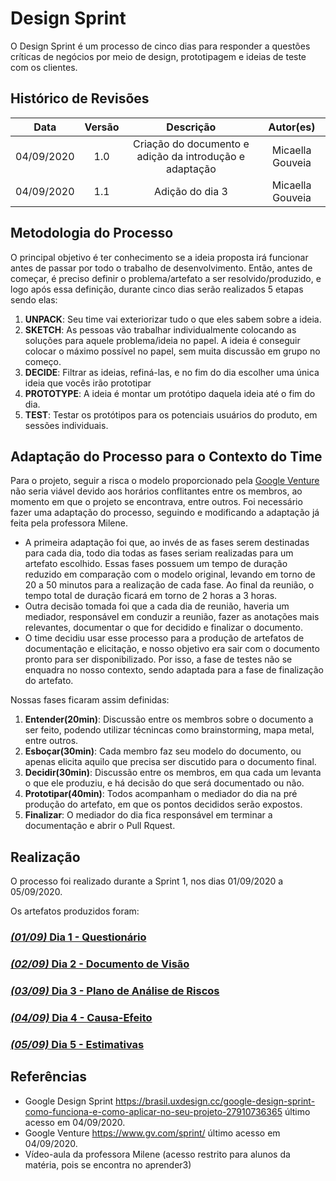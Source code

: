 # Design Sprint

O Design Sprint é um processo de cinco dias para responder a questões críticas de negócios por meio de design, prototipagem e ideias de teste com os clientes.

## Histórico de Revisões

|    Data    | Versão |         Descrição         |           Autor(es)            |
| :--------: | :----: | :-----------------------: | :----------------------------: |
| 04/09/2020 |  1.0   |  Criação do documento e adição da introdução e adaptação | Micaella Gouveia | 
| 04/09/2020 |  1.1   |  Adição do dia 3 | Micaella Gouveia | 

## Metodologia do Processo

O principal objetivo é ter conhecimento se a ideia proposta irá funcionar antes de passar por todo o trabalho de desenvolvimento. Então, antes de começar, é preciso definir o problema/artefato a ser resolvido/produzido, e logo após essa definição, durante cinco dias serão realizados 5 etapas sendo elas:
1. **UNPACK**: Seu time vai exteriorizar tudo o que eles sabem sobre a ideia.
2. **SKETCH**:  As pessoas vão trabalhar individualmente colocando as soluções para aquele problema/ideia no papel. A ideia é conseguir colocar o máximo possível no papel, sem muita discussão em grupo no começo.
3. **DECIDE**: Filtrar as ideias, refiná-las, e no fim do dia escolher uma única ideia que vocês irão prototipar
4. **PROTOTYPE**: A ideia é montar um protótipo daquela ideia até o fim do dia.
5. **TEST**: Testar os protótipos para os potenciais usuários do produto, em sessões individuais.

## Adaptação do Processo para o Contexto do Time
Para o projeto, seguir a risca o modelo proporcionado pela [Google Venture](https://www.gv.com/) não seria viável devido aos horários conflitantes entre os membros, ao momento em que o projeto se encontrava, entre outros. Foi necessário fazer uma adaptação do processo, seguindo e modificando a adaptação já feita pela professora Milene.

* A primeira adaptação foi que, ao invés de as fases serem destinadas para cada dia, todo dia todas as fases seriam realizadas para um artefato escolhido. Essas fases possuem um tempo de duração reduzido em comparação com o modelo original, levando em torno de 20 a 50 minutos para a realização de cada fase. Ao final da reunião, o tempo total de duração ficará em torno de 2 horas a 3 horas.
* Outra decisão tomada foi que a cada dia de reunião, haveria um mediador, responsável em conduzir a reunião, fazer as anotações mais relevantes, documentar o que for decidido e finalizar o documento.
* O time decidiu usar esse processo para a produção de artefatos de documentação e elicitação, e nosso objetivo era sair com o documento pronto para ser disponibilizado. Por isso, a fase de testes não se enquadra no nosso contexto, sendo adaptada para a fase de finalização do artefato.

Nossas fases ficaram assim definidas:

1. **Entender(20min)**: Discussão entre os membros sobre o documento a ser feito, podendo utilizar técnincas como brainstorming, mapa metal, entre outros.
2. **Esboçar(30min)**: Cada membro faz seu modelo do documento, ou apenas elicita aquilo que precisa ser discutido para o documento final.
3. **Decidir(30min)**: Discussão entre os membros, em qua cada um levanta o que ele produziu, e há decisão do que será documentado ou não.
4. **Prototipar(40min)**: Todos acompanham o mediador do dia na pré produção do artefato, em que os pontos decididos serão expostos.
5. **Finalizar**: O mediador do dia fica responsável em terminar a documentação e abrir o Pull Rquest.

## Realização
O processo foi realizado durante a Sprint 1, nos dias 01/09/2020 a 05/09/2020.

Os artefatos produzidos foram:

### [*(01/09)* Dia 1 - Questionário](DesignSprint/dia1.md)
### [*(02/09)* Dia 2 - Documento de Visão](DesignSprint/dia2.md)
### [*(03/09)* Dia 3 - Plano de Análise de Riscos](DesignSprint/dia3.md)
### [*(04/09)* Dia 4 - Causa-Efeito](DesignSprint/dia4.md)
### [*(05/09)* Dia 5 - Estimativas](DesignSprint/dia5.md)


## Referências
* Google Design Sprint <https://brasil.uxdesign.cc/google-design-sprint-como-funciona-e-como-aplicar-no-seu-projeto-27910736365> último acesso em 04/09/2020.
* Google Venture <https://www.gv.com/sprint/> último acesso em 04/09/2020.
* Vídeo-aula da professora Milene (acesso restrito para alunos da matéria, pois se encontra no aprender3)

